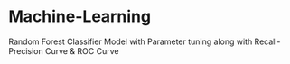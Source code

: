 # Machine-Learning
Random Forest Classifier Model with Parameter tuning along with Recall-Precision Curve & ROC Curve

